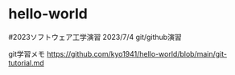 # hello-world

#2023ソフトウェア工学演習
2023/7/4
git/github演習

git学習メモ
https://github.com/kyo1941/hello-world/blob/main/git-tutorial.md